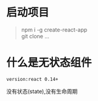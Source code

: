 # 启动项目
> npm i -g create-react-app   
  git clone ...

# 什么是无状态组件 
`version:react 0.14+ `

没有状态(state),没有生命周期